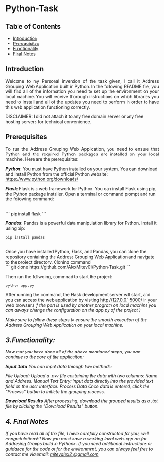 # Python-Task

## Table of Contents
- [Introduction](#intro)
- [Prerequisites](#prerequisites)
- [Functionality](#functionality)
- [Final Notes](#final-notes)

## Introduction
<p align="justify">
Welcome to my Personal invention of the task given, I call it Address Grouping Web Application built in Python. 
In the following README file, you will find all of the information you need to set up the environment on your local machine. 
You will receive thorough instructions on which libraries you need to install and all of the updates you need to perform in order to have this web application functioning correctly. 

<div>DISCLAIMER:
I did not attach it to any free domain server or any free hosting servers for technical convenience.
</div>

## Prerequisites
<p align="justify">
To run the Address Grouping Web Application, you need to ensure that Python and the required Python packages are installed on your local machine. Here are the prerequisites:

***Python***: You must have Python installed on your system. You can download and install Python from the official Python website: https://www.python.org/downloads/

***Flask***: Flask is a web framework for Python. You can install Flask using pip, the Python package installer. Open a terminal or command prompt and run the following command:

<br>
```
pip install flask
```

***Pandas***: Pandas is a powerful data manipulation library for Python. Install it using pip:
<br>
```
pip install pandas
```
<br>
Once you have installed Python, Flask, and Pandas, you can clone the repository containing the Address Grouping Web Application and navigate to the project directory. Cloning command: 

<br>
```
git clone https://github.com/AlexMitev01/Python-Task.git
```

Then run the follwoing, commnad to start the project: 
<br>
```
python app.py
```

After running the command, the Flask development server will start, and you can access the web application by visiting http://127.0.0.1:5000/ in your web browser.(
<i> If the port is used by another program on local machine you can always change the configuration on the app.py of the project <i> )


Make sure to follow these steps to ensure the smooth execution of the Address Grouping Web Application on your local machine.

## 3.Functionality:

Now that you have done all of the above mentioned steps, you can continue to the core of the applicaiton:

**Input Data**
You can input data through two methods:

File Upload: Upload a .csv file containing the data with two columns: Name and Address.
Manual Text Entry: Input data directly into the provided text field on the user interface.
Process Data
Once data is entered, click the "Process" button to initiate the grouping process.

**Download Results**
After processing, download the grouped results as a .txt file by clicking the "Download Results" button.

## 4. Final Notes

If you have read all of the file, I have carefully constructed for you, well congratulations!!! Now you must have a working local web-app on for Addresing Groups build in Python>. 
If you need additional instructions or guidance  for the code or for the environment, you can always feel free to contact me via email: mitevalex21@gmail.com



